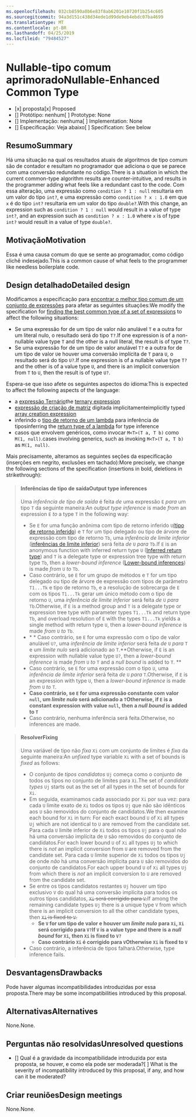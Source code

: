```yaml
---
ms.openlocfilehash: 032cb8590a0b6e83f8ab6201e10720f1b254c605
ms.sourcegitcommit: 94a3d151c438d34ede1d99de9eb4ebdc07ba4699
ms.translationtype: MT
ms.contentlocale: pt-BR
ms.lasthandoff: 04/25/2019
ms.locfileid: "79484527"
---
```

# <a name="nullable-enhanced-common-type"></a><span data-ttu-id="3c00d-101">Nullable-tipo comum aprimorado</span><span class="sxs-lookup"><span data-stu-id="3c00d-101">Nullable-Enhanced Common Type</span></span>

* <span data-ttu-id="3c00d-102">[x] proposta</span><span class="sxs-lookup"><span data-stu-id="3c00d-102">[x] Proposed</span></span>
* <span data-ttu-id="3c00d-103">[] Protótipo: nenhum</span><span class="sxs-lookup"><span data-stu-id="3c00d-103">[ ] Prototype: None</span></span>
* <span data-ttu-id="3c00d-104">[] Implementação: nenhuma</span><span class="sxs-lookup"><span data-stu-id="3c00d-104">[ ] Implementation: None</span></span>
* <span data-ttu-id="3c00d-105">[] Especificação: Veja abaixo</span><span class="sxs-lookup"><span data-stu-id="3c00d-105">[ ] Specification: See below</span></span>

## <a name="summary"></a><span data-ttu-id="3c00d-106">Resumo</span><span class="sxs-lookup"><span data-stu-id="3c00d-106">Summary</span></span>
[summary]: #summary

<span data-ttu-id="3c00d-107">Há uma situação na qual os resultados atuais de algoritmos de tipo comum são de contador e resultam no programador que adiciona o que se parece com uma conversão redundante no código.</span><span class="sxs-lookup"><span data-stu-id="3c00d-107">There is a situation in which the current common-type algorithm results are counter-intuitive, and results in the programmer adding what feels like a redundant cast to the code.</span></span> <span data-ttu-id="3c00d-108">Com essa alteração, uma expressão como `condition ? 1 : null` resultaria em um valor do tipo `int?`, e uma expressão como `condition ? x : 1.0` em que `x` é do tipo `int?` resultaria em um valor do tipo `double?`.</span><span class="sxs-lookup"><span data-stu-id="3c00d-108">With this change, an expression such as `condition ? 1 : null` would result in a value of type `int?`, and an expression such as `condition ? x : 1.0` where `x` is of type `int?` would result in a value of type `double?`.</span></span>

## <a name="motivation"></a><span data-ttu-id="3c00d-109">Motivação</span><span class="sxs-lookup"><span data-stu-id="3c00d-109">Motivation</span></span>
[motivation]: #motivation

<span data-ttu-id="3c00d-110">Essa é uma causa comum do que se sente ao programador, como código clichê indesejado.</span><span class="sxs-lookup"><span data-stu-id="3c00d-110">This is a common cause of what feels to the programmer like needless boilerplate code.</span></span>

## <a name="detailed-design"></a><span data-ttu-id="3c00d-111">Design detalhado</span><span class="sxs-lookup"><span data-stu-id="3c00d-111">Detailed design</span></span>
[design]: #detailed-design

<span data-ttu-id="3c00d-112">Modificamos a especificação para [encontrar o melhor tipo comum de um conjunto de expressões](https://github.com/dotnet/csharplang/blob/master/spec/expressions.md#finding-the-best-common-type-of-a-set-of-expressions) para afetar as seguintes situações:</span><span class="sxs-lookup"><span data-stu-id="3c00d-112">We modify the specification for [finding the best common type of a set of expressions](https://github.com/dotnet/csharplang/blob/master/spec/expressions.md#finding-the-best-common-type-of-a-set-of-expressions) to affect the following situations:</span></span>

- <span data-ttu-id="3c00d-113">Se uma expressão for de um tipo de valor não anulável `T` e a outra for um literal nulo, o resultado será do tipo `T?`.</span><span class="sxs-lookup"><span data-stu-id="3c00d-113">If one expression is of a non-nullable value type `T` and the other is a null literal, the result is of type `T?`.</span></span>
- <span data-ttu-id="3c00d-114">Se uma expressão for de um tipo de valor anulável `T?` e a outra for de um tipo de valor `U`e houver uma conversão implícita de `T` para `U`, o resultado será do tipo `U?`.</span><span class="sxs-lookup"><span data-stu-id="3c00d-114">If one expression is of a nullable value type `T?` and the other is of a value type `U`, and there is an implicit conversion from `T` to `U`, then the result is of type `U?`.</span></span>

<span data-ttu-id="3c00d-115">Espera-se que isso afete os seguintes aspectos do idioma:</span><span class="sxs-lookup"><span data-stu-id="3c00d-115">This is expected to affect the following aspects of the language:</span></span>

- <span data-ttu-id="3c00d-116">a [expressão Ternário](https://github.com/dotnet/csharplang/blob/master/spec/expressions.md#conditional-operator)</span><span class="sxs-lookup"><span data-stu-id="3c00d-116">the [ternary expression](https://github.com/dotnet/csharplang/blob/master/spec/expressions.md#conditional-operator)</span></span>
- <span data-ttu-id="3c00d-117">[expressão de criação de matriz](https://github.com/dotnet/csharplang/blob/master/spec/expressions.md#array-creation-expressions) digitada implicitamente</span><span class="sxs-lookup"><span data-stu-id="3c00d-117">implicitly typed [array creation expression](https://github.com/dotnet/csharplang/blob/master/spec/expressions.md#array-creation-expressions)</span></span>
- <span data-ttu-id="3c00d-118">inferindo o [tipo de retorno de um lambda](https://github.com/dotnet/csharplang/blob/master/spec/expressions.md#inferred-return-type) para inferência de tipos</span><span class="sxs-lookup"><span data-stu-id="3c00d-118">inferring the [return type of a lambda](https://github.com/dotnet/csharplang/blob/master/spec/expressions.md#inferred-return-type) for type inference</span></span>
- <span data-ttu-id="3c00d-119">casos que envolvem genéricos, como invocar `M<T>(T a, T b)` como `M(1, null)`.</span><span class="sxs-lookup"><span data-stu-id="3c00d-119">cases involving generics, such as invoking `M<T>(T a, T b)` as `M(1, null)`.</span></span>

<span data-ttu-id="3c00d-120">Mais precisamente, alteramos as seguintes seções da especificação (inserções em negrito, exclusões em tachado):</span><span class="sxs-lookup"><span data-stu-id="3c00d-120">More precisely, we change the following sections of the specification (insertions in bold, deletions in strikethrough):</span></span>

> #### <a name="output-type-inferences"></a><span data-ttu-id="3c00d-121">Inferências de tipo de saída</span><span class="sxs-lookup"><span data-stu-id="3c00d-121">Output type inferences</span></span>
> 
> <span data-ttu-id="3c00d-122">Uma *inferência de tipo de saída* é feita *de* uma expressão `E` *para* um tipo `T` da seguinte maneira:</span><span class="sxs-lookup"><span data-stu-id="3c00d-122">An *output type inference* is made *from* an expression `E` *to* a type `T` in the following way:</span></span>
> 
> *  <span data-ttu-id="3c00d-123">Se `E` for uma função anônima com tipo de retorno inferido `U`[(tipo de retorno inferido](expressions.md#inferred-return-type)) e `T` for um tipo delegado ou tipo de árvore de expressão com tipo de retorno `Tb`, uma *inferência de limite inferior* ([inferências de limite inferior](expressions.md#lower-bound-inferences)) será feita *de* `U` *para* `Tb`.</span><span class="sxs-lookup"><span data-stu-id="3c00d-123">If `E` is an anonymous function with inferred return type  `U` ([Inferred return type](expressions.md#inferred-return-type)) and `T` is a delegate type or expression tree type with return type `Tb`, then a *lower-bound inference* ([Lower-bound inferences](expressions.md#lower-bound-inferences)) is made *from* `U` *to* `Tb`.</span></span>
> *  <span data-ttu-id="3c00d-124">Caso contrário, se `E` for um grupo de métodos e `T` for um tipo delegado ou tipo de árvore de expressão com tipos de parâmetro `T1...Tk` e tipo de retorno `Tb`, e a resolução de sobrecarga de `E` com os tipos `T1...Tk` gerar um único método com o tipo de retorno `U`, uma *inferência de limite inferior* será feita *de* `U` *para* `Tb`.</span><span class="sxs-lookup"><span data-stu-id="3c00d-124">Otherwise, if `E` is a method group and `T` is a delegate type or expression tree type with parameter types `T1...Tk` and return type `Tb`, and overload resolution of `E` with the types `T1...Tk` yields a single method with return type `U`, then a *lower-bound inference* is made *from* `U` *to* `Tb`.</span></span>
> *  <span data-ttu-id="3c00d-125">\* \* Caso contrário, se `E` for uma expressão com o tipo de valor anulável `U?`, uma *inferência de limite inferior* será feita *de* `U` *para* `T` e um *limite nulo* será adicionado ao `T`.</span><span class="sxs-lookup"><span data-stu-id="3c00d-125">\*\*Otherwise, if `E` is an expression with nullable value type `U?`, then a *lower-bound inference* is made *from* `U` *to* `T` and a *null bound* is added to `T`.</span></span> **
> *  <span data-ttu-id="3c00d-126">Caso contrário, se `E` for uma expressão com o tipo `U`, uma *inferência de limite inferior* será feita *de* `U` *para* `T`.</span><span class="sxs-lookup"><span data-stu-id="3c00d-126">Otherwise, if `E` is an expression with type `U`, then a *lower-bound inference* is made *from* `U` *to* `T`.</span></span>
> *  <span data-ttu-id="3c00d-127">**Caso contrário, se `E` for uma expressão constante com valor `null`, um *limite nulo* será adicionado a `T`**</span><span class="sxs-lookup"><span data-stu-id="3c00d-127">**Otherwise, if `E` is a constant expression with value `null`, then a *null bound* is added to `T`**</span></span> 
> *  <span data-ttu-id="3c00d-128">Caso contrário, nenhuma inferência será feita.</span><span class="sxs-lookup"><span data-stu-id="3c00d-128">Otherwise, no inferences are made.</span></span>

> #### <a name="fixing"></a><span data-ttu-id="3c00d-129">Resolver</span><span class="sxs-lookup"><span data-stu-id="3c00d-129">Fixing</span></span>
> 
> <span data-ttu-id="3c00d-130">Uma variável de tipo não *fixa* `Xi` com um conjunto de limites é *fixa* da seguinte maneira:</span><span class="sxs-lookup"><span data-stu-id="3c00d-130">An *unfixed* type variable `Xi` with a set of bounds is *fixed* as follows:</span></span>
> 
> *  <span data-ttu-id="3c00d-131">O conjunto de *tipos candidatos* `Uj` começa como o conjunto de todos os tipos no conjunto de limites para `Xi`.</span><span class="sxs-lookup"><span data-stu-id="3c00d-131">The set of *candidate types* `Uj` starts out as the set of all types in the set of bounds for `Xi`.</span></span>
> *  <span data-ttu-id="3c00d-132">Em seguida, examinamos cada associado por `Xi` por sua vez: para cada `U` limite exato de `Xi` todos os tipos `Uj` que não são idênticos aos `U` são removidos do conjunto de candidatos.</span><span class="sxs-lookup"><span data-stu-id="3c00d-132">We then examine each bound for `Xi` in turn: For each exact bound `U` of `Xi` all types `Uj` which are not identical to `U` are removed from the candidate set.</span></span> <span data-ttu-id="3c00d-133">Para cada `U` limite inferior de `Xi` todos os tipos `Uj` para o qual *não* há uma conversão implícita de `U` são removidos do conjunto de candidatos.</span><span class="sxs-lookup"><span data-stu-id="3c00d-133">For each lower bound `U` of `Xi` all types `Uj` to which there is *not* an implicit conversion from `U` are removed from the candidate set.</span></span> <span data-ttu-id="3c00d-134">Para cada `U` limite superior de `Xi` todos os tipos `Uj` de onde *não* há uma conversão implícita para `U` são removidos do conjunto de candidatos.</span><span class="sxs-lookup"><span data-stu-id="3c00d-134">For each upper bound `U` of `Xi` all types `Uj` from which there is *not* an implicit conversion to `U` are removed from the candidate set.</span></span>
> *  <span data-ttu-id="3c00d-135">Se entre os tipos candidatos restantes `Uj` houver um tipo exclusivo `V` do qual há uma conversão implícita para todos os outros tipos candidatos, ~~`Xi` será corrigido para `V`.~~</span><span class="sxs-lookup"><span data-stu-id="3c00d-135">If among the remaining candidate types `Uj` there is a unique type `V` from which there is an implicit conversion to all the other candidate types, then ~~`Xi` is fixed to `V`.~~</span></span>
>     -  <span data-ttu-id="3c00d-136">**Se `V` for um tipo de valor e houver um *limite nulo* para `Xi`, `Xi` será corrigido para `V?`**</span><span class="sxs-lookup"><span data-stu-id="3c00d-136">**If `V` is a value type and there is a *null bound* for `Xi`, then `Xi` is fixed to `V?`**</span></span>
>     -  <span data-ttu-id="3c00d-137">**Caso contrário `Xi` é corrigido para `V`**</span><span class="sxs-lookup"><span data-stu-id="3c00d-137">**Otherwise   `Xi` is fixed to `V`**</span></span>
> *  <span data-ttu-id="3c00d-138">Caso contrário, a inferência de tipos falhará.</span><span class="sxs-lookup"><span data-stu-id="3c00d-138">Otherwise, type inference fails.</span></span>

## <a name="drawbacks"></a><span data-ttu-id="3c00d-139">Desvantagens</span><span class="sxs-lookup"><span data-stu-id="3c00d-139">Drawbacks</span></span>
[drawbacks]: #drawbacks

<span data-ttu-id="3c00d-140">Pode haver algumas incompatibilidades introduzidas por essa proposta.</span><span class="sxs-lookup"><span data-stu-id="3c00d-140">There may be some incompatibilities introduced by this proposal.</span></span>

## <a name="alternatives"></a><span data-ttu-id="3c00d-141">Alternativas</span><span class="sxs-lookup"><span data-stu-id="3c00d-141">Alternatives</span></span>
[alternatives]: #alternatives

<span data-ttu-id="3c00d-142">None.</span><span class="sxs-lookup"><span data-stu-id="3c00d-142">None.</span></span>

## <a name="unresolved-questions"></a><span data-ttu-id="3c00d-143">Perguntas não resolvidas</span><span class="sxs-lookup"><span data-stu-id="3c00d-143">Unresolved questions</span></span>
[unresolved]: #unresolved-questions

- <span data-ttu-id="3c00d-144">[] Qual é a gravidade da incompatibilidade introduzida por esta proposta, se houver, e como ela pode ser moderada?</span><span class="sxs-lookup"><span data-stu-id="3c00d-144">[ ] What is the severity of incompatibility introduced by this proposal, if any, and how can it be moderated?</span></span>

## <a name="design-meetings"></a><span data-ttu-id="3c00d-145">Criar reuniões</span><span class="sxs-lookup"><span data-stu-id="3c00d-145">Design meetings</span></span>

<span data-ttu-id="3c00d-146">None.</span><span class="sxs-lookup"><span data-stu-id="3c00d-146">None.</span></span>
